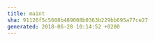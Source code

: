 ```yaml
---
title: maint
sha: 91126f5c5608b489008b0363b229bb695a77ce27
generated: 2018-06-28 10:14:52 +0200
---
```

